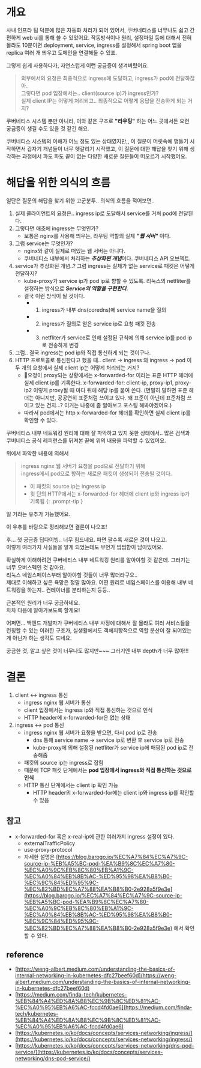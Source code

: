 # 개요

사내 인프라 팀 덕분에 많은 자동화 처리가 되어 있어서, 쿠버네티스를 너무나도 쉽고 간편하게 web ui를 통해 쓸 수 있었어요. 작동방식이나 원리, 설정파일 등에 대해서 전혀 몰라도 10분이면 deployment, service, ingress를 설정해서 spring boot 앱을 replica 여러 개 띄우고 도메인을 연결해둘 수 있죠.

그렇게 쉽게 사용하다가, 자연스럽게 이런 궁금증이 생겨버렸어요.

> 외부에서의 요청은 최종적으로 ingress에 도달하고, ingress가 pod에 전달하잖아.  
> 그렇다면 pod 입장에서는.. client(source ip)가 ingress인가?  
> 실제 client IP는 어떻게 처리되고.. 최종적으로 어떻게 응답을 전송하게 되는 거지?

쿠버네티스 시스템 뿐만 아니라, 이와 같은 구조로 **"라우팅"** 하는 어느 곳에서든 요런 궁금증이 생길 수도 있을 것 같긴 해요.

쿠버네티스 시스템의 이해가 어느 정도 있는 상태였지만,, 이 질문이 머릿속에 맴돌기 시작하면서 갑자기 개념들이 너무 헷갈리기 시작했고, 이 질문에 대한 해답을 찾기 위해 생각하는 과정에서 파도 파도 끝이 없는 다양한 새로운 질문들이 떠오르기 시작했어요.

# 해답을 위한 의식의 흐름

일단은 질문의 해답을 찾기 위한 고군분투.. 의식의 흐름을 적어보면..

1. 실제 클라이언트의 요청은.. ingress ip로 도달해서 service를 거쳐 pod에 전달된다.
2. 그렇다면 애초에 ingress는 무엇인가?
	- 보통은 nginx를 사용해 띄우는, 라우팅 역할의 실제 ***"웹 서버"*** 이다.
3. 그럼 service는 무엇인가?
	- nginx와 같이 실제로 떠있는 웹 서버는 아니다.
	- 쿠버네티스 내부에서 처리하는 ***추상화된 개념***이다. 쿠버네티스 API 오브젝트.
4. service가 추상화된 개념..? 그럼 ingress는 실체가 없는 service로 패킷은 어떻게 전달하지?
	- kube-proxy가 service ip가 pod ip로 향할 수 있도록. 리눅스의 netfliter를 설정하는 방식으로 ***Service의 역할을 구현한다.***
	- 결국 이런 방식이 될 것이다.
		- 1) ingress가 내부 dns(coredns)에 service name을 질의
		- 2) ingress가 질의로 얻은 service ip로 요청 패킷 전송
		- 3) netfliter가 service로 인해 설정된 규칙에 의해 service ip를 pod ip로 전송하게 변경
5. 그럼.. 결국 ingress는 pod ip와 직접 통신하게 되는 것이구나.
6. HTTP 프로토콜로 통신한다고 했을 때.. client -> ingress 와 ingress -> pod 이 두 개의 요청에서 실제 client ip는 어떻게 처리되는 거지?
	- 요청이 proxy되는 상황에서는 x-forwarded-for 이라는 표준 HTTP 헤더에 실제 client ip를 기록한다. x-forwarded-for: client-ip, proxy-ip1, proxy-ip2 이렇게 proxy될 때 마다 뒤에 해당 ip를 붙여 쓴다. (면밀히 말하면 표준 헤더는 아니지만, 공공연히 표준처럼 쓰이고 있다. 왜 표준이 아닌데 표준처럼 쓰이고 있는 건지...? 이거는 나중에 좀 알아보고 포스팅 해봐야겠어요.)
	- 따라서 pod에서는 http x-forwarded-for 헤더를 확인하면 실제 client ip를 확인할 수 있다.

쿠버네티스 내부 네트워킹 원리에 대해 잘 파악하고 있지 못한 상태에서.. 많은 검색과 쿠버네티스 공식 레퍼런스를 뒤져본 끝에 위의 내용을 파악할 수 있었어요.

위에서 파악한 내용에 의해서

> ingress nginx 웹 서버가 요청을 pod으로 전달하기 위해  
> ingress에서 pod으로 향하는 새로운 패킷이 생성되어 전송될 것이다.  
> - 이 패킷의 source ip는 ingress ip  
> - 윗 단의 HTTP에서는 x-forwarded-for 헤더에 client ip와 ingress ip가 기록됨
{: .prompt-tip }

일 거라는 유추가 가능했어요.

이 유추를 바탕으로 정리해보면 결론이 나오죠!

후... 첫 궁금증 딥다이빙.. 너무 힘드네요. 파면 팔수록 새로운 것이 나오고.  
이렇게 여러가지 사실들을 알게 되었는데도 무언가 찝찝함이 남아있어요.  
  
확실하게 이해하려면 쿠버네티스 내부 네트워킹 원리를 알아야할 것 같은데. 그러기는 너무 오버스펙인 것 같아요.  
리눅스 네임스페이스부터 알아야할 것들이 너무 많더라구요..  
제대로 이해하고 싶은 욕망은 정말 많아요. 어떤 원리로 네임스페이스를 이용해 내부 네트워킹을 하는지.. 컨테이너를 분리하는지 등등..  
  
근본적인 원리가 너무 궁금하네요.  
차차 다음에 알아가보도록 할게요!

어쩌면... 백엔드 개발자가 쿠버네티스 내부 사정에 대해서 잘 몰라도 여러 서비스들을 런칭할 수 있는 이러한 구조가, 실생활에서도 객체지향적으로 역할 분산이 잘 되어있는 게 아닌가 하는 생각도 드네요.

궁금한 것, 알고 싶은 것이 너무나도 많지만~~~ 그러기엔 내부 depth가 너무 많아!!!

# 결론

1. client <-> ingress 통신
	- ingress nginx 웹 서버가 통신
	- client 입장에서는 ingress ip와 직접 통신하는 것으로 인식
	- HTTP header에 x-forwarded-for은 없는 상태
2. ingress <-> pod 통신
	- ingress nginx 웹 서버가 요청을 받으면, 다시 pod ip로 전송
		- dns 통해 service name -> service ip로 변환 후 service ip로 전송
		- kube-proxy에 의해 설정된 netfliter가 service ip에 매핑된 pod ip로 전송해줌
	- 패킷의 source ip는 ingress로 잡힘
	- 때문에 TCP 패킷 단계에서는 **pod 입장에서 ingress와 직접 통신하는 것으로 인식**
	- HTTP 통신 단계에서는 client ip 확인 가능
		- HTTP header의 x-forwarded-for에는 client ip와 ingress ip를 확인할 수 있음

## 참고

- x-forwarded-for 혹은 x-real-ip에 관한 여러가지 ingress 설정이 있다.
	- externalTrafficPolicy
	- use-proxy-protocol
	- 자세한 설명은 [https://blog.barogo.io/%EC%A7%84%EC%A7%9C-source-ip-%EB%A5%BC-pod-%EA%B9%8C%EC%A7%80-%EC%A0%9C%EB%8C%80%EB%A1%9C-%EC%A0%84%EB%8B%AC-%ED%95%98%EA%B8%B0-%EC%9C%84%ED%95%9C-%EC%82%BD%EC%A7%88%EA%B8%B0-2e928a5f9e3e](https://blog.barogo.io/%EC%A7%84%EC%A7%9C-source-ip-%EB%A5%BC-pod-%EA%B9%8C%EC%A7%80-%EC%A0%9C%EB%8C%80%EB%A1%9C-%EC%A0%84%EB%8B%AC-%ED%95%98%EA%B8%B0-%EC%9C%84%ED%95%9C-%EC%82%BD%EC%A7%88%EA%B8%B0-2e928a5f9e3e) 에서 확인할 수 있다.

## reference

- [https://weng-albert.medium.com/understanding-the-basics-of-internal-networking-in-kubernetes-dfc27beef60d](https://weng-albert.medium.com/understanding-the-basics-of-internal-networking-in-kubernetes-dfc27beef60d)
- [https://medium.com/finda-tech/kubernetes-%EB%84%A4%ED%8A%B8%EC%9B%8C%ED%81%AC-%EC%A0%95%EB%A6%AC-fccd4fd0ae6](https://medium.com/finda-tech/kubernetes-%EB%84%A4%ED%8A%B8%EC%9B%8C%ED%81%AC-%EC%A0%95%EB%A6%AC-fccd4fd0ae6)
- [https://kubernetes.io/ko/docs/concepts/services-networking/ingress/](https://kubernetes.io/ko/docs/concepts/services-networking/ingress/)
- [https://kubernetes.io/ko/docs/concepts/services-networking/dns-pod-service/](https://kubernetes.io/ko/docs/concepts/services-networking/dns-pod-service/)